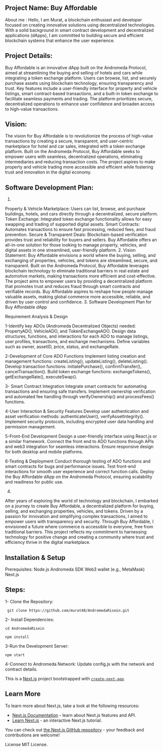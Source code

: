 ## Project Name: Buy Affordable

About me : Hello, I am Murat, a blockchain enthusiast and developer focused on creating innovative solutions using decentralized technologies. With a solid background in smart contract development and decentralized applications (dApps), I am committed to building secure and efficient blockchain systems that enhance the user experience.

## Project Details:
Buy Affordable is an innovative dApp built on the Andromeda Protocol, aimed at streamlining the buying and selling of hotels and cars while integrating a token exchange platform. Users can browse, list, and securely purchase assets using blockchain technology, ensuring transparency and trust. Key features include a user-friendly interface for property and vehicle listings, smart contract-based transactions, and a built-in token exchange to facilitate seamless payments and trading. The platform prioritizes secure, decentralized operations to enhance user confidence and broaden access to high-value transactions.

## Vision:
The vision for Buy Affordable is to revolutionize the process of high-value transactions by creating a secure, transparent, and user-centric marketplace for hotel and car sales, integrated with a token exchange platform. Built on the Andromeda Protocol, Buy Affordable seeks to empower users with seamless, decentralized operations, eliminating intermediaries and reducing transaction costs. The project aspires to make property and vehicle trading more accessible and efficient while fostering trust and innovation in the digital economy.


## Software Development Plan:
1.
Property & Vehicle Marketplace: Users can list, browse, and purchase buildings, hotels, and cars directly through a decentralized, secure platform.
Token Exchange: Integrated token exchange functionality allows for easy swapping and trading of supported digital assets.
Smart Contracts: Automates transactions to ensure fast processing, reduced fees, and fraud prevention.
Secure & Transparent Deals: Blockchain-based verification provides trust and reliability for buyers and sellers.
Buy Affordable offers an all-in-one solution for those looking to manage property, vehicles, and digital assets in one streamlined, user-friendly platform.
2.
Vision Statement: Buy Affordable envisions a world where the buying, selling, and exchanging of properties, vehicles, and tokens are streamlined, secure, and transparent. Built on the Andromeda Protocol, Buy Affordable leverages blockchain technology to eliminate traditional barriers in real estate and automotive markets, making transactions more efficient and cost-effective. The project aims to empower users by providing a decentralized platform that promotes trust and reduces fraud through smart contracts and verifiable records. Buy Affordable  aspires to reshape how people manage valuable assets, making global commerce more accessible, reliable, and driven by user control and confidence.
3.
Software Development Plan for Buy Affordable dApp

Requirement Analysis & Design

1-Identify key ADOs (Andromeda Decentralized Objects) needed: 
 PropertyADO, VehicleADO, and TokenExchangeADO.
 Design data structures, functions, and interactions for each ADO to 
 manage listings, user profiles, transactions, and exchange 
 mechanisms.
 Define variables such as owner, assetID, price, status, and 
 exchangeRate.
 
2-Development of Core ADO Functions
Implement listing creation and management functions: createListing(), updateListing(), deleteListing().
Develop transaction functions: initiatePurchase(), confirmTransfer(), cancelTransaction().
Build token exchange functions: exchangeTokens(), getExchangeRate(), executeSwap().

3- Smart Contract Integration
Integrate smart contracts for automating transactions and ensuring safe transfers.
Implement ownership verification and automated fee handling through verifyOwnership() and processFees() functions.

4-User Interaction & Security Features
Develop user authentication and asset verification methods: authenticateUser(), verifyAssetIntegrity().
Implement security protocols, including encrypted user data handling and permission management.

5-Front-End Development
Design a user-friendly interface using React.js or a similar framework.
Connect the front end to ADO functions through APIs and web3 integration for seamless interactions.
Ensure responsive design for both desktop and mobile platforms.

6-Testing & Deployment
Conduct thorough testing of ADO functions and smart contracts for bugs and performance issues.
Test front-end interactions for smooth user experience and correct function calls.
Deploy the Buy Affordable dApp on the Andromeda Protocol, ensuring scalability and readiness for public use.

4.
After years of exploring the world of technology and blockchain, I embarked on a journey to create Buy Affordable, a decentralized platform for buying, selling, and exchanging properties, vehicles, and tokens. Driven by a passion for innovation and simplifying complex transactions, I aimed to empower users with transparency and security. Through Buy Affordable, I envisioned a future where commerce is accessible to everyone, free from traditional barriers. This project reflects my commitment to harnessing technology for positive change and creating a community where trust and efficiency thrive in the digital marketplace.

 ## Installation & Setup
	
Prerequisites:
Node.js
Andromeda SDK
Web3 wallet (e.g., MetaMask)
Next.js

## Steps:
  1- Clone the Repository:
     
     git clone https://github.com/murat48/AndromedaRisein.git

  2- Install Dependencies:
   
    cd AndromedaRisein
   
    npm install
			
  3-Run the Development Server:
		
    npm start
   
  4-Connect to Andromeda Network: Update config.js with the network and contract details.

  
This is a [Next.js](https://nextjs.org/) project bootstrapped with [`create-next-app`](https://github.com/vercel/next.js/tree/canary/packages/create-next-app).
## Learn More

To learn more about Next.js, take a look at the following resources:

- [Next.js Documentation](https://nextjs.org/docs) - learn about Next.js features and API.
- [Learn Next.js](https://nextjs.org/learn) - an interactive Next.js tutorial.

You can check out [the Next.js GitHub repository](https://github.com/vercel/next.js/) - your feedback and contributions are welcome!


   License
   MIT License.
